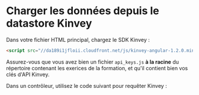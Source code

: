 Charger les données depuis le datastore Kinvey
==============================================

Dans votre fichier HTML principal, chargez le SDK Kinvey :

```html
<script src="//da189i1jfloii.cloudfront.net/js/kinvey-angular-1.2.0.min.js"></script>
```

Assurez-vous que vous avez bien un fichier `api_keys.js` **à la racine** du répertoire contenant les exerices de la formation, et qu'il contient bien vos clés d'API Kinvey.

Dans un contrôleur, utilisez le code suivant pour requêter Kinvey :
